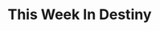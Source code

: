 ---
title: "This Week In Destiny"
draft: true
tools:
 - Astro
 - Tailwind
 - Typescript
 - Bungie API
description: "A static website to get a quick overview of the weeklies in Destiny 2."
category: "Web App"
status: "Planning"
links:
 repo: "https://github.com/jhilker98/this-week-in-destiny"
---